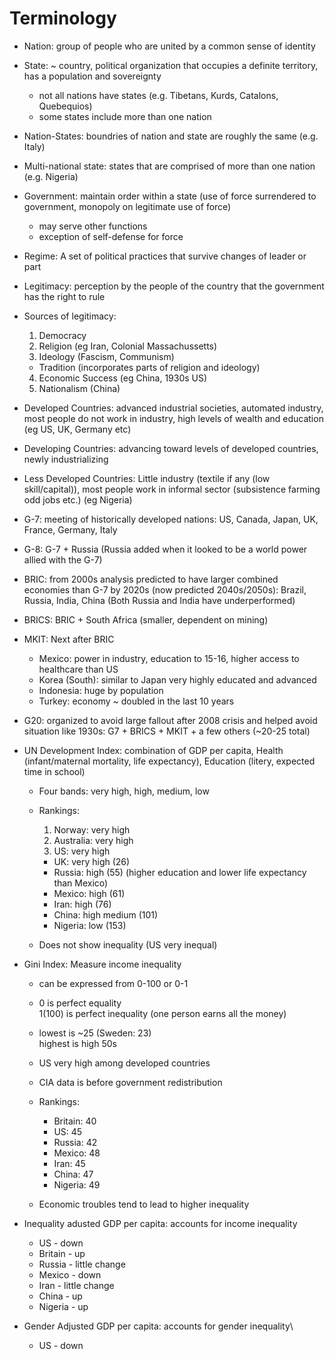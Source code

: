 Terminology
===========

-   Nation: group of people who are united by a common sense of identity
-   State: \~ country, political organization that occupies a definite
    territory, has a population and sovereignty
    -   not all nations have states (e.g. Tibetans, Kurds, Catalons,
        Quebequios)
    -   some states include more than one nation

-   Nation-States: boundries of nation and state are roughly the same
    (e.g. Italy)
-   Multi-national state: states that are comprised of more than one
    nation (e.g. Nigeria)
-   Government: maintain order within a state (use of force surrendered
    to government, monopoly on legitimate use of force)
    -   may serve other functions
    -   exception of self-defense for force

-   Regime: A set of political practices that survive changes of leader
    or part
-   Legitimacy: perception by the people of the country that the
    government has the right to rule
-   Sources of legitimacy:
    1.  Democracy
    2.  Religion (eg Iran, Colonial Massachussetts)
    3.  Ideology (Fascism, Communism)

    -   Tradition (incorporates parts of religion and ideology)

    4.  Economic Success (eg China, 1930s US)
    5.  Nationalism (China)

-   Developed Countries: advanced industrial societies, automated
    industry, most people do not work in industry, high levels of wealth
    and education (eg US, UK, Germany etc)
-   Developing Countries: advancing toward levels of developed
    countries, newly industrializing
-   Less Developed Countries: Little industry (textile if any (low
    skill/capital)), most people work in informal sector (subsistence
    farming odd jobs etc.) (eg Nigeria)
-   G-7: meeting of historically developed nations: US, Canada, Japan,
    UK, France, Germany, Italy
-   G-8: G-7 + Russia (Russia added when it looked to be a world power
    allied with the G-7)
-   BRIC: from 2000s analysis predicted to have larger combined
    economies than G-7 by 2020s (now predicted 2040s/2050s): Brazil,
    Russia, India, China (Both Russia and India have underperformed)
-   BRICS: BRIC + South Africa (smaller, dependent on mining)
-   MKIT: Next after BRIC
    -   Mexico: power in industry, education to 15-16, higher access to
        healthcare than US
    -   Korea (South): similar to Japan very highly educated and
        advanced
    -   Indonesia: huge by population
    -   Turkey: economy \~ doubled in the last 10 years

-   G20: organized to avoid large fallout after 2008 crisis and helped
    avoid situation like 1930s: G7 + BRICS + MKIT + a few others
    (\~20-25 total)
-   UN Development Index: combination of GDP per capita, Health
    (infant/maternal mortality, life expectancy), Education (litery,
    expected time in school)
    -   Four bands: very high, high, medium, low
    -   Rankings:
        1.  Norway: very high
        2.  Australia: very high
        3.  US: very high

        -   UK: very high (26)
        -   Russia: high (55) (higher education and lower life
            expectancy than Mexico)
        -   Mexico: high (61)
        -   Iran: high (76)
        -   China: high medium (101)
        -   Nigeria: low (153)

    -   Does not show inequality (US very inequal)

-   Gini Index: Measure income inequality
    -   can be expressed from 0-100 or 0-1
    -   0 is perfect equality\
         1(100) is perfect inequality (one person earns all the money)
    -   lowest is \~25 (Sweden: 23)\
         highest is high 50s
    -   US very high among developed countries
    -   CIA data is before government redistribution
    -   Rankings:
        -   Britain: 40
        -   US: 45
        -   Russia: 42
        -   Mexico: 48
        -   Iran: 45
        -   China: 47
        -   Nigeria: 49

    -   Economic troubles tend to lead to higher inequality

-   Inequality adusted GDP per capita: accounts for income inequality
    -   US - down
    -   Britain - up
    -   Russia - little change
    -   Mexico - down
    -   Iran - little change
    -   China - up
    -   Nigeria - up

-   Gender Adjusted GDP per capita: accounts for gender inequality\\
    -   US - down


